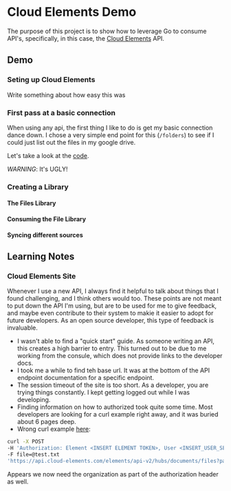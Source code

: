 # Cloud Elements Demo

The purpose of this project is to show how to leverage Go to consume API's, specifically, in this case, the [Cloud Elements](http://cloud-elements.com/) API.

## Demo

### Seting up Cloud Elements

Write something about how easy this was

### First pass at a basic connection

When using any api, the first thing I like to do is get my basic connection dance down.
I chose a very simple end point for this (`/folders`) to see if I could just list out the files
in my google drive.

Let's take a look at the [code](https://github.com/corylanou/cloud-elements-demo/blob/master/01_connecting/).

*WARNING*: It's UGLY!

### Creating a Library

#### The Files Library

#### Consuming the File Library

#### Syncing different sources

## Learning Notes

### Cloud Elements Site

Whenever I use a new API, I always find it helpful to talk about things that I found challenging, and I think others would too.
These points are not meant to put down the API I'm using, but are to be used for me to give feedback, and maybe even contribute
to their system to makie it easier to adopt for future developers.  As an open source developer, this type of feedback
is invaluable.

- I wasn't able to find a "quick start" guide.  As someone writing an API, this creates a high barrier to entry.  This turned out to be due to me working from the consule, which does not provide links to the developer docs.
- I took me a while to find teh base url.  It was at the bottom of the API endpoint documentation for a specific endpoint.
- The session timeout of the site is too short.  As a developer, you are trying things constantly.  I kept getting logged out while I was developing.
- Finding information on how to authorized took quite some time. Most developers are looking for a curl example right away, and it was buried about 6 pages deep.
- Wrong curl example [here](http://cloud-elements.com/developer/full-api-documentation/):
```sh
curl -X POST 
-H 'Authorization: Element <INSERT ELEMENT TOKEN>, User <INSERT_USER_SECRET>' 
-F file=@test.txt 
'https://api.cloud-elements.com/elements/api-v2/hubs/documents/files?path=/test.txt&description=Test%20file&tags%5B%5D=test'
```
Appears we now need the organization as part of the authorization header as well.
